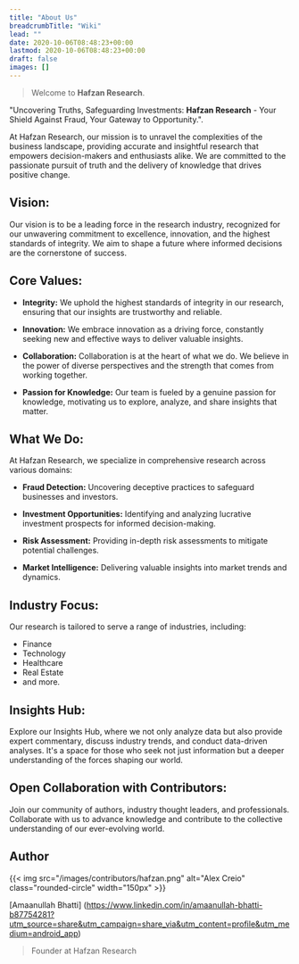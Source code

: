 ```yaml
---
title: "About Us"
breadcrumbTitle: "Wiki"
lead: ""
date: 2020-10-06T08:48:23+00:00
lastmod: 2020-10-06T08:48:23+00:00
draft: false
images: []
---
```


> Welcome to **Hafzan Research**.

"Uncovering Truths, Safeguarding Investments: **Hafzan Research** - Your Shield Against Fraud, Your Gateway to Opportunity.".

At Hafzan Research, our mission is to unravel the complexities of the business landscape, providing accurate and insightful research that empowers decision-makers and enthusiasts alike. We are committed to the passionate pursuit of truth and the delivery of knowledge that drives positive change.

## Vision:

Our vision is to be a leading force in the research industry, recognized for our unwavering commitment to excellence, innovation, and the highest standards of integrity. We aim to shape a future where informed decisions are the cornerstone of success.

## Core Values:

- **Integrity:**
We uphold the highest standards of integrity in our research, ensuring that our insights are trustworthy and reliable.

- **Innovation:**
We embrace innovation as a driving force, constantly seeking new and effective ways to deliver valuable insights.

- **Collaboration:**
Collaboration is at the heart of what we do. We believe in the power of diverse perspectives and the strength that comes from working together.

- **Passion for Knowledge:**
Our team is fueled by a genuine passion for knowledge, motivating us to explore, analyze, and share insights that matter.

## What We Do:

At Hafzan Research, we specialize in comprehensive research across various domains:

- **Fraud Detection:**
Uncovering deceptive practices to safeguard businesses and investors.

- **Investment Opportunities:**
Identifying and analyzing lucrative investment prospects for informed decision-making.

- **Risk Assessment:**
Providing in-depth risk assessments to mitigate potential challenges.

- **Market Intelligence:**
Delivering valuable insights into market trends and dynamics.

## Industry Focus:

Our research is tailored to serve a range of industries, including:

- Finance
- Technology
- Healthcare
- Real Estate
- and more.

## Insights Hub:

Explore our Insights Hub, where we not only analyze data but also provide expert commentary, discuss industry trends, and conduct data-driven analyses. It's a space for those who seek not just information but a deeper understanding of the forces shaping our world.

## Open Collaboration with Contributors:

Join our community of authors, industry thought leaders, and professionals. Collaborate with us to advance knowledge and contribute to the collective understanding of our ever-evolving world.

## Author

{{< img src="/images/contributors/hafzan.png" alt="Alex Creio" class="rounded-circle" width="150px" >}}

 [Amaanullah Bhatti] (https://www.linkedin.com/in/amaanullah-bhatti-b87754281?utm_source=share&utm_campaign=share_via&utm_content=profile&utm_medium=android_app) 

> Founder at Hafzan Research

